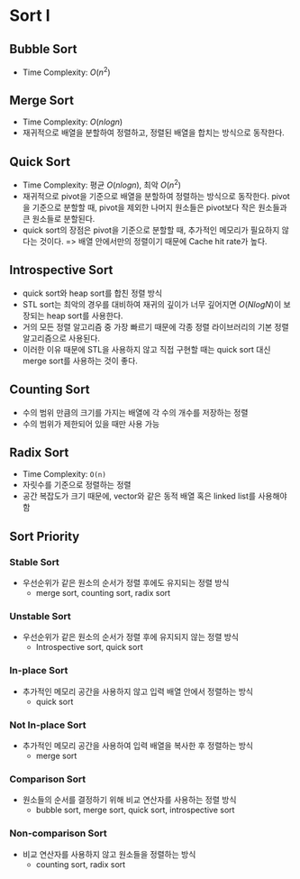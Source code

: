 # Sort I

## Bubble Sort

- Time Complexity: $O(n^2)$

## Merge Sort

- Time Complexity: $O(nlogn)$
- 재귀적으로 배열을 분할하여 정렬하고, 정렬된 배열을 합치는 방식으로 동작한다.

## Quick Sort

- Time Complexity: 평균 $O(nlogn)$, 최악 $O(n^2)$
- 재귀적으로 pivot을 기준으로 배열을 분할하여 정렬하는 방식으로 동작한다. pivot을 기준으로 분할할 때, pivot을 제외한 나머지 원소들은 pivot보다 작은 원소들과 큰 원소들로 분할된다.
- quick sort의 장점은 pivot을 기준으로 분할할 때, 추가적인 메모리가 필요하지 않다는 것이다. => 배열 안에서만의 정렬이기 때문에 Cache hit rate가 높다.

## Introspective Sort

- quick sort와 heap sort를 합친 정렬 방식
- STL sort는 최악의 경우를 대비하여 재귀의 깊이가 너무 깊어지면 $O(NlogN)$이 보장되는 heap sort를 사용한다.
- 거의 모든 정렬 알고리즘 중 가장 빠르기 때문에 각종 정렬 라이브러리의 기본 정렬 알고리즘으로 사용된다.
- 이러한 이유 때문에 STL을 사용하지 않고 직접 구현할 때는 quick sort 대신 merge sort를 사용하는 것이 좋다.

## Counting Sort

- 수의 범위 만큼의 크기를 가지는 배열에 각 수의 개수를 저장하는 정렬
- 수의 범위가 제한되어 있을 때만 사용 가능

## Radix Sort

- Time Complexity: `O(n)`
- 자릿수를 기준으로 정렬하는 정렬
- 공간 복잡도가 크기 때문에, vector와 같은 동적 배열 혹은 linked list를 사용해야 함

## Sort Priority 

### Stable Sort

- 우선순위가 같은 원소의 순서가 정렬 후에도 유지되는 정렬 방식
  - merge sort, counting sort, radix sort

### Unstable Sort

- 우선순위가 같은 원소의 순서가 정렬 후에 유지되지 않는 정렬 방식
  - Introspective sort, quick sort

### In-place Sort

- 추가적인 메모리 공간을 사용하지 않고 입력 배열 안에서 정렬하는 방식
	- quick sort 

### Not In-place Sort

- 추가적인 메모리 공간을 사용하여 입력 배열을 복사한 후 정렬하는 방식
	- merge sort 

### Comparison Sort

- 원소들의 순서를 결정하기 위해 비교 연산자를 사용하는 정렬 방식
	- bubble sort, merge sort, quick sort, introspective sort

### Non-comparison Sort

- 비교 연산자를 사용하지 않고 원소들을 정렬하는 방식
	- counting sort, radix sort
